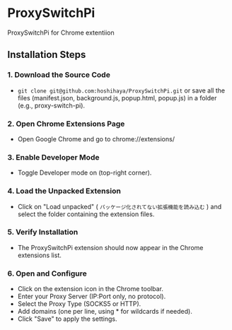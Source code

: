 # ProxySwitchPi

ProxySwitchPi for Chrome extentiion

## Installation Steps

### 1. Download the Source Code

- `git clone git@github.com:hoshihaya/ProxySwitchPi.git` or save all the files (manifest.json, background.js, popup.html, popup.js) in a folder (e.g., proxy-switch-pi).

### 2. Open Chrome Extensions Page

- Open Google Chrome and go to chrome://extensions/

### 3. Enable Developer Mode

- Toggle Developer mode on (top-right corner).

### 4. Load the Unpacked Extension

- Click on "Load unpacked" ( `パッケージ化されてない拡張機能を読み込む` ) and select the folder containing the extension files.

### 5. Verify Installation

- The ProxySwitchPi extension should now appear in the Chrome extensions list.

### 6. Open and Configure

- Click on the extension icon in the Chrome toolbar.
- Enter your Proxy Server (IP:Port only, no protocol).
- Select the Proxy Type (SOCKS5 or HTTP).
- Add domains (one per line, using * for wildcards if needed).
- Click "Save" to apply the settings.
